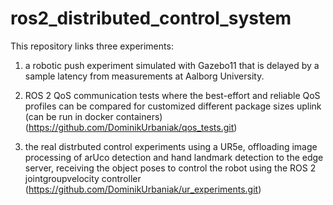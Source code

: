 # ros2_distributed_control_system

This repository links three experiments:

1) a robotic push experiment simulated with Gazebo11 that is delayed by a sample latency from measurements at Aalborg University.
   
2) ROS 2 QoS communication tests where the best-effort and reliable QoS profiles can be compared for customized different package sizes uplink (can be run in docker containers) (https://github.com/DominikUrbaniak/qos_tests.git)

3) the real distrbuted control experiments using a UR5e, offloading image processing of arUco detection and hand landmark detection to the edge server, receiving the object poses to control the robot using the ROS 2 jointgroupvelocity controller (https://github.com/DominikUrbaniak/ur_experiments.git)
